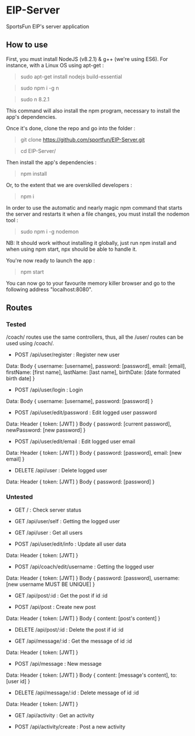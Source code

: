 # EIP-Server
SportsFun EIP's server application

## How to use
First, you must install NodeJS (v8.2.1) & g++ (we're using ES6).
For instance, with a Linux OS using apt-get :
> sudo apt-get install nodejs build-essential

> sudo npm i -g n

> sudo n 8.2.1

This command will also install the npm program, necessary to install the app's dependencies.

Once it's done, clone the repo and go into the folder :
> git clone https://github.com/sportfun/EIP-Server.git

> cd EIP-Server/

Then install the app's dependencies :
> npm install

Or, to the extent that we are overskilled developers :
> npm i

In order to use the automatic and nearly magic npm command that starts the server and restarts it when a file changes, you must install the nodemon tool :
> sudo npm i -g nodemon

NB: It should work without installing it globally, just run npm install and when using npm start, npx should be able to handle it.

You're now ready to launch the app :
> npm start

You can now go to your favourite memory killer browser and go to the following address "localhost:8080".

## Routes

### Tested

/coach/ routes use the same controllers, thus, all the /user/ routes can be used using /coach/.

* POST /api/user/register : Register new user

 Data: Body { username: [username], password: [password], email: [email], firstName: [first name], lastName: [last name], birthDate: [date formated birth date] }
 
* POST /api/user/login : Login

 Data: Body { username: [username], password: [password] }
 
* POST /api/user/edit/password : Edit logged user password

 Data: Header { token: [JWT] } Body { password: [current password], newPassword: [new password] }
 
* POST /api/user/edit/email : Edit logged user email

 Data: Header { token: [JWT] } Body { password: [password], email: [new email] }
 

* DELETE /api/user : Delete logged user

 Data: Header { token: [JWT] } Body { password: [password] }
 
### Untested

* GET / : Check server status

* GET /api/user/self : Getting the logged user

* GET /api/user : Get all users

* POST /api/user/edit/info : Update all user data

 Data: Header { token: [JWT] }

* POST /api/coach/edit/username : Getting the logged user

 Data: Header { token: [JWT] } Body { password: [password], username: [new username MUST BE UNIQUE] }
 
* GET /api/post/:id : Get the post if id :id

* POST /api/post : Create new post

 Data: Header { token: [JWT] } Body { content: [post's content] }

* DELETE /api/post/:id : Delete the post if id :id

* GET /api/message/:id : Get the message of id :id

 Data: Header { token: [JWT] }
 
* POST /api/message : New message

 Data: Header { token: [JWT] } Body { content: [message's content], to: [user id] }

* DELETE /api/message/:id : Delete message of id :id

 Data: Header { token: [JWT] }

* GET /api/activity : Get an activity

* POST /api/activity/create : Post a new activity
